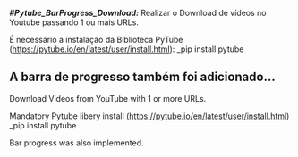 ***#Pytube_BarProgress_Download:***
Realizar o Download de vídeos no Youtube passando 1 ou mais URLs.

É necessário a instalação da Biblioteca PyTube (https://pytube.io/en/latest/user/install.html):
  _pip install pytube

A barra de progresso também foi adicionado... 
---------------------------------------------------------------------------------------------------
Download Videos from YouTube with 1 or more URLs. 

Mandatory Pytube libery install (https://pytube.io/en/latest/user/install.html)
  _pip install pytube

Bar progress was also implemented. 
